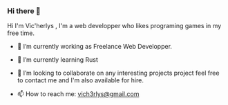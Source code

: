 ### Hi there 👋

<!--
**Vich3rlys14/vich3rlys14** is a ✨ _special_ ✨ repository because its `README.md` (this file) appears on your GitHub profile.
Hi I'm Vic'herlys , I'm a web developper who likes 

- 🔭 I’m currently working as Freelance Web developper. 
- 🌱 I’m currently learning Rust
- 👯 I’m looking to collaborate on any interesting projects project 

- 📫 How to reach me: [vich3rlys@gmail.com](mailto:vich3rlys@gmail.com)

-->
Hi I'm Vic'herlys , I'm a web developper who likes programing games in my free time.

- 🔭 I’m currently working as Freelance Web Developper. 
- 🌱 I’m currently learning Rust
- 👯 I’m looking to collaborate on any interesting projects project feel free to contact me and I'm also available for hire.

- 📫 How to reach me: [vich3rlys@gmail.com](mailto:vich3rlys@gmail.com)

